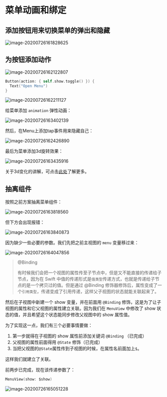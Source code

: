 # 菜单动画和绑定

## 添加按钮用来切换菜单的弹出和隐藏

![image-20200726161828625](images/image-20200726161828625.png)

## 为按钮添加动作

![image-20200726162122807](images/image-20200726162122807.png)

```swift
Button(action: { self.show.toggle() }) {
  Text("Open Menu")
}
```

![image-20200726162211127](images/image-20200726162211127.png)

给菜单添加 `animation` 弹性动画：

![image-20200726163402139](images/image-20200726163402139.png)

然后，在Menu上添加tap事件用来隐藏自己：

![image-20200726162426890](images/image-20200726162426890.png)

最后为菜单添加3d旋转效果：

![image-20200726163435916](images/image-20200726163435916.png)

关于3d变化的讲解，可点击[此处](https://daddycoding.com/2020/03/19/swiftui-rotation-effect/)了解更多。

## 抽离组件

按照之前方案抽离菜单组件：

![image-20200726163818560](images/image-20200726163818560.png)

但下方会出现报错：

![image-20200726163840873](images/image-20200726163840873.png)

因为缺少一些必要的参数。我们先把之前主视图的 `menu` 变量移过来：

![image-20200726164047856](images/image-20200726164047856.png)

>  @Binding
>
>  有时候我们会把一个视图的属性传至子节点中，但是又不能直接的传递给子节点，因为在 Swift 中值的传递形式是`值类型`传递方式，也就是传递给子节点的是一个拷贝过的值。但是通过 @Binding 修饰器修饰后，属性变成了一个`引用类型`，传递变成了引用传递，这样父子视图的状态就能关联起来了。

然后在子视图中新建一个 show 变量，并在前面用 `@Binding` 修饰，这是为了让子视图的属性和它父视图的属性建立关联。因为我们在 `MenuView` 中修改了 show 状态的值，并且希望这个状态能同步修改父视图中的 show 属性值。

为了实现这一点，我们有三个必要事情要做：

1. 第一步就得在子视图的 show 属性前添加关键词 `@Binding` （已完成）
2. 父视图的属性前面得用 `@State` 修饰（已完成）
3. 当把父视图的`@State`属性传到子视图的时候，在属性名前面加上`$`。

这样我们就建立了关联。

前两步已完成，现在该传递参数了：

```swift
MenuView(show: $show)
```

![image-20200726165051228](images/image-20200726165051228.png)

